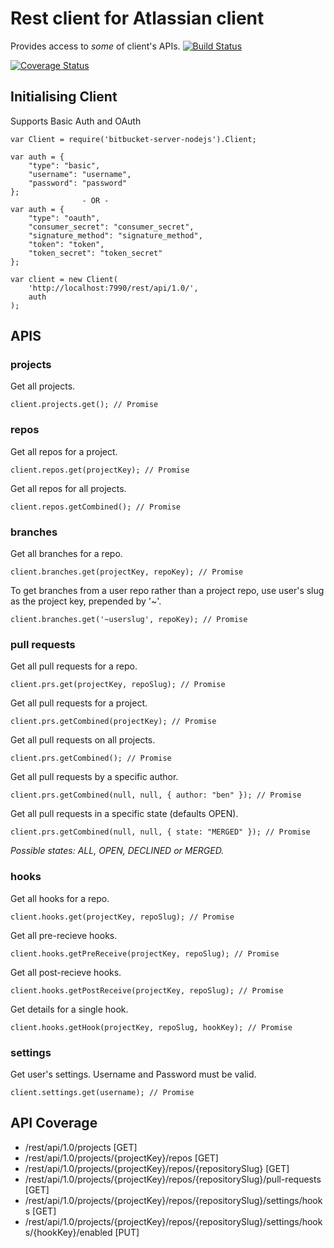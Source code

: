 
# Rest client for Atlassian client

Provides access to *some* of client's APIs.
[![Build Status](https://travis-ci.org/markmssd/bitbucket-server-nodejs.svg?branch=master)](https://travis-ci.org/markmssd/bitbucket-server-nodejs)

[![Coverage Status](https://coveralls.io/repos/markmssd/bitbucket-server-nodejs/badge.svg?branch=master&service=github)](https://coveralls.io/github/markmssd/bitbucket-server-nodejs?branch=master)

## Initialising Client
Supports Basic Auth and OAuth

```
var Client = require('bitbucket-server-nodejs').Client;
```

```
var auth = {
    "type": "basic",
    "username": "username",
    "password": "password"
};
                - OR -
var auth = {
    "type": "oauth",
    "consumer_secret": "consumer_secret",
    "signature_method": "signature_method",
    "token": "token",
    "token_secret": "token_secret"
};

```

```
var client = new Client(
    'http://localhost:7990/rest/api/1.0/',
    auth
);
```

## APIS

### projects

Get all projects.

```
client.projects.get(); // Promise
```

### repos

Get all repos for a project.

```
client.repos.get(projectKey); // Promise
```

Get all repos for all projects.

```
client.repos.getCombined(); // Promise
```

### branches

Get all branches for a repo.

```
client.branches.get(projectKey, repoKey); // Promise
```
To get branches from a user repo rather than a project repo, use user's slug as the project key, prepended by '~'.

```
client.branches.get('~userslug', repoKey); // Promise
```

### pull requests

Get all pull requests for a repo.

```
client.prs.get(projectKey, repoSlug); // Promise
```

Get all pull requests for a project.

```
client.prs.getCombined(projectKey); // Promise
```

Get all pull requests on all projects.

```
client.prs.getCombined(); // Promise
```

Get all pull requests by a specific author.

```
client.prs.getCombined(null, null, { author: "ben" }); // Promise
```

Get all pull requests in a specific state (defaults OPEN).

```
client.prs.getCombined(null, null, { state: "MERGED" }); // Promise
```

*Possible states: ALL, OPEN, DECLINED or MERGED.*

### hooks

Get all hooks for a repo.

```
client.hooks.get(projectKey, repoSlug); // Promise
```

Get all pre-recieve hooks.

```
client.hooks.getPreReceive(projectKey, repoSlug); // Promise
```

Get all post-recieve hooks.

```
client.hooks.getPostReceive(projectKey, repoSlug); // Promise
```

Get details for a single hook.

```
client.hooks.getHook(projectKey, repoSlug, hookKey); // Promise
```

### settings

Get user's settings. Username and Password must be valid.

```
client.settings.get(username); // Promise
```
## API Coverage

 - /rest/api/1.0/projects [GET]
 - /rest/api/1.0/projects/{projectKey}/repos [GET]
 - /rest/api/1.0/projects/{projectKey}/repos/{repositorySlug} [GET]
 - /rest/api/1.0/projects/{projectKey}/repos/{repositorySlug}/pull-requests [GET]
 - /rest/api/1.0/projects/{projectKey}/repos/{repositorySlug}/settings/hooks [GET]
 - /rest/api/1.0/projects/{projectKey}/repos/{repositorySlug}/settings/hooks/{hookKey}/enabled [PUT]
